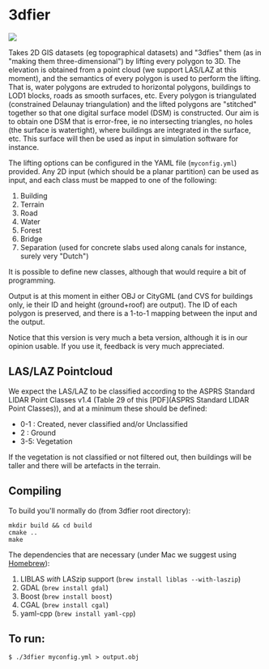 
# 3dfier

![](https://dl.dropboxusercontent.com/s/vjp0m2rc06z17qe/2016-09-06%20at%2010.53.png)


Takes 2D GIS datasets (eg topographical datasets) and "3dfies" them (as in "making them three-dimensional") by lifting every polygon to 3D.
The elevation is obtained from a point cloud (we support LAS/LAZ at this moment), and the semantics of every polygon is used to perform the lifting.
That is, water polygons are extruded to horizontal polygons, buildings to LOD1 blocks, roads as smooth surfaces, etc.
Every polygon is triangulated (constrained Delaunay triangulation) and the lifted polygons are "stitched" together so that one digital surface model (DSM) is constructed.
Our aim is to obtain one DSM that is error-free, ie no intersecting triangles, no holes (the surface is watertight), where buildings are integrated in the surface, etc.
This surface will then be used as input in simulation software for instance.

The lifting options can be configured in the YAML file (`myconfig.yml`) provided.
Any 2D input (which should be a planar partition) can be used as input, and each class must be mapped to one of the following:

  1. Building
  1. Terrain
  1. Road
  1. Water
  1. Forest
  1. Bridge
  1. Separation (used for concrete slabs used along canals for instance, surely very "Dutch")

It is possible to define new classes, although that would require a bit of programming.

Output is at this moment in either OBJ or CityGML (and CVS for buildings only, ie their ID and height (ground+roof) are output).
The ID of each polygon is preserved, and there is a 1-to-1 mapping between the input and the output. 

Notice that this version is very much a beta version, although it is in our opinion usable. 
If you use it, feedback is very much appreciated.

## LAS/LAZ Pointcloud

We expect the LAS/LAZ to be classified according to the ASPRS Standard LIDAR Point Classes v1.4 (Table 29 of this [PDF](ASPRS Standard LIDAR Point Classes)), and at a minimum these should be defined:

  - 0-1 : Created, never classified and/or Unclassified
  - 2 : Ground
  - 3-5: Vegetation

If the vegetation is not classified or not filtered out, then buildings will be taller and there will be artefacts in the terrain.

## Compiling

To build you'll normally do (from 3dfier root directory):

```
mkdir build && cd build
cmake ..
make
```

The dependencies that are necessary (under Mac we suggest using [Homebrew](http://brew.sh)):

  1. LIBLAS *with* LASzip support (`brew install liblas --with-laszip`)
  1. GDAL (`brew install gdal`)
  1. Boost (`brew install boost`)
  1. CGAL (`brew install cgal`)
  4. yaml-cpp (`brew install yaml-cpp`)


## To run:

`$ ./3dfier myconfig.yml > output.obj`





  

